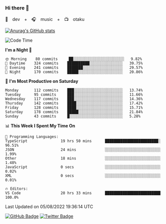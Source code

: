 ### Hi there 👋

🚀　dev　+　🎧　music　+　📺　otaku


[![Anurag's GitHub stats](https://github-readme-stats.vercel.app/api?username=koheitasaka&count_private=true&show_icons=true&theme=monokai)](https://github.com/koheitasaka/github-readme-stats)

<!--START_SECTION:waka-->
![Code Time](http://img.shields.io/badge/Code%20Time-0%20secs-blue)

**I'm a Night 🦉** 

```text
🌞 Morning    80 commits     ██░░░░░░░░░░░░░░░░░░░░░░░   9.82% 
🌆 Daytime    324 commits    ██████████░░░░░░░░░░░░░░░   39.75% 
🌃 Evening    241 commits    ███████░░░░░░░░░░░░░░░░░░   29.57% 
🌙 Night      170 commits    █████░░░░░░░░░░░░░░░░░░░░   20.86%

```
📅 **I'm Most Productive on Saturday** 

```text
Monday       112 commits    ███░░░░░░░░░░░░░░░░░░░░░░   13.74% 
Tuesday      95 commits     ███░░░░░░░░░░░░░░░░░░░░░░   11.66% 
Wednesday    117 commits    ███░░░░░░░░░░░░░░░░░░░░░░   14.36% 
Thursday     142 commits    ████░░░░░░░░░░░░░░░░░░░░░   17.42% 
Friday       128 commits    ████░░░░░░░░░░░░░░░░░░░░░   15.71% 
Saturday     178 commits    █████░░░░░░░░░░░░░░░░░░░░   21.84% 
Sunday       43 commits     █░░░░░░░░░░░░░░░░░░░░░░░░   5.28%

```


📊 **This Week I Spent My Time On** 

```text
💬 Programming Languages: 
TypeScript               19 hrs 50 mins      ████████████████████████░   96.51% 
JSON                     24 mins             ░░░░░░░░░░░░░░░░░░░░░░░░░   1.99% 
Other                    18 mins             ░░░░░░░░░░░░░░░░░░░░░░░░░   1.48% 
JavaScript               0 secs              ░░░░░░░░░░░░░░░░░░░░░░░░░   0.02% 
XML                      0 secs              ░░░░░░░░░░░░░░░░░░░░░░░░░   0.01%

🔥 Editors: 
VS Code                  20 hrs 33 mins      █████████████████████████   100.0%

```


 Last Updated on 05/08/2022 19:36:14 UTC
<!--END_SECTION:waka-->

[![GitHub Badge](https://img.shields.io/badge/GitHub-100000?style=for-the-badge&logo=github&logoColor=white)](https://github.com/koheitasaka)
[![Twitter Badge](https://img.shields.io/badge/Twitter-1DA1F2?style=for-the-badge&logo=twitter&logoColor=white)](https://twitter.com/sleep_asleep_)
